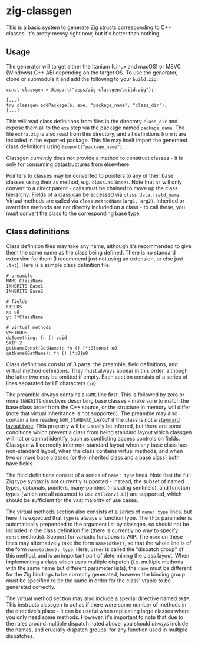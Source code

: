# zig-classgen

This is a basic system to generate Zig structs corresponding to C++ classes.
It's pretty messy right now, but it's better than nothing.

## Usage

The generator will target either the Itanium (Linux and macOS) or MSVC (Windows)
C++ ABI depending on the target OS. To use the generator, clone or submodule
it and add the following to your `build.zig`:

```
const classgen = @import("deps/zig-classgen/build.zig");

[...]
try classgen.addPackage(b, exe, "package_name", "class_dir");
[...]
```

This will read class definitions from files in the directory `class_dir` and
expose them all to the `exe` step via the package named `package_name`. The file
`extra.zig` is also read from this directory, and all definitions from it are
included in the exported package. This file may itself import the generated
class definitions using `@import("package_name")`.

Classgen currently does not provide a method to construct classes - it is only
for consuming datastructures from elsewhere.

Pointers to classes may be converted to pointers to any of their base classes
using their `as` method, e.g. `class.as(Base)`. Note that `as` will only convert
to a direct parent - calls must be chained to move up the class hierarchy.
Fields of a class can be accessed via `class.data.field_name`. Virtual methods
are called via `class.methodName(arg1, arg2)`. Inherited or overriden methods
are not directly included on a class - to call these, you must convert the class
to the corresponding base type.

## Class definitions

Class definition files may take any name, although it's recommended to give them
the same name as the class being defined. There is no standard extension for
them (I recommend just not using an extension, or else just `.txt`). Here is a
sample class definition file:

```
# preamble
NAME ClassName
INHERITS Base1
INHERITS Base2

# fields
FIELDS
x: u8
y: ?*ClassName

# virtual methods
VMETHODS
doSomething: fn () void
SKIP 2
getNameConst(GetName): fn () [*:0]const u8
getName(GetName): fn () [*:0]u8
```

Class definitions consist of 3 parts: the preamble, field definitions, and
virtual method definitions. They must always appear in this order, although the
latter two may be omitted if empty. Each section consists of a series of lines
separated by LF characters (`\n`).

The preamble always contains a `NAME` line first. This is followed by zero or
more `INHERITS` directives describing base classes - make sure to match the base
class order from the C++ source, or the structure in memory will differ (note
that virtual inheritance is not supported). The preamble may also contain a line
reading `NON_STANDARD_LAYOUT` if the class is not a [standard layout type]. This
property will be usually be inferred, but there are some conditions which
prevent a class from being standard layout which classgen will not or cannot
identify, such as conflicting access controls on fields. Classgen will correctly
infer non-standard layout when any base class has non-standard layout, when the
class contains virtual methods, and when two or more base classes (or the
inherited class and a base class) both have fields.

The field definitions consist of a series of `name: type` lines. Note that the
full Zig type syntax is not currently supported - instead, the subset of named
types, optionals, pointers, many-pointers (including sentinels), and function
types (which are all assumed to use `callconv(.C)`) are supported, which should
be sufficient for the vast majority of use cases.

The virtual methods section also consists of a series of `name: type` lines, but
here it is expected that `type` is always a function type. The `this` parameter
is automatically prepended to the argument list by classgen, so should not be
included in the class definition file (there is currently no way to specify
`const` methods). Support for variadic functions is WIP. The `name` on these
lines may alternatively take the form `name(other)`, so that the whole line is
of the form `name(other): type`. Here, `other` is called the "dispatch group" of
this method, and is an important part of determining the class layout. When
implementing a class which uses multiple dispatch (i.e. multiple methods with
the same name but different parameter lists), the `name` must be different for
the Zig bindings to be correctly generated, however the binding group _must_ be
specified to be the same in order for the class' vtable to be generated
correctly.

The virtual method section may also include a special directive named `SKIP`.
This instructs classgen to act as if there were some number of methods in the
directive's place - it can be useful when replicating large classes where you
only need some methods. However, it's important to note that due to the rules
around multiple dispatch noted above, you should _always_ include the names, and
crucially dispatch groups, for any function used in multiple dispatches.

[standard layout type]: https://en.cppreference.com/w/cpp/language/data_members#Standard-layout
